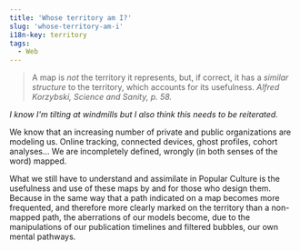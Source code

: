 ```yaml
---
title: 'Whose territory am I?'
slug: 'whose-territory-am-i'
i18n-key: territory
tags:
  - Web
---
```


> A map is _not_ the territory it represents, but, if correct, it has a _similar
> structure_ to the territory, which accounts for its usefulness. <cite>Alfred
> Korzybski, Science and Sanity, p. 58.</cite>

_I know I'm tilting at windmills but I also think this needs to be reiterated._

We know that an increasing number of private and public organizations are
modeling us. Online tracking, connected devices, ghost profiles, cohort
analyses... We are incompletely defined, wrongly (in both senses of the word)
mapped.

What we still have to understand and assimilate in Popular Culture is the
usefulness and use of these maps by and for those who design them. Because in
the same way that a path indicated on a map becomes more frequented, and
therefore more clearly marked on the territory than a non-mapped path, the
aberrations of our models become, due to the manipulations of our publication
timelines and filtered bubbles, our own mental pathways.
